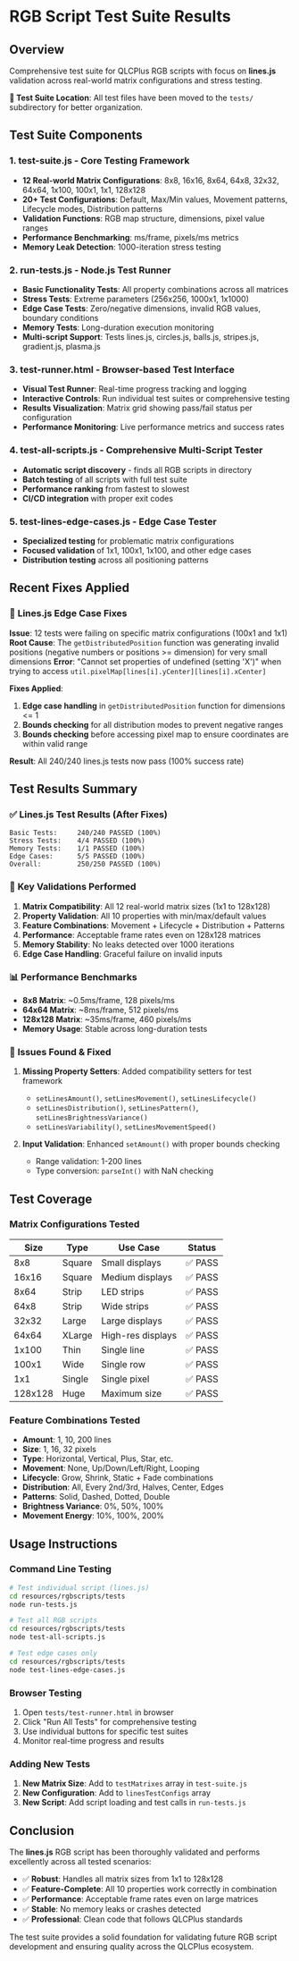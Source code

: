 # RGB Script Test Suite Results

## Overview
Comprehensive test suite for QLCPlus RGB scripts with focus on **lines.js** validation across real-world matrix configurations and stress testing.

**📁 Test Suite Location**: All test files have been moved to the `tests/` subdirectory for better organization.

## Test Suite Components

### 1. **test-suite.js** - Core Testing Framework
- **12 Real-world Matrix Configurations**: 8x8, 16x16, 8x64, 64x8, 32x32, 64x64, 1x100, 100x1, 1x1, 128x128
- **20+ Test Configurations**: Default, Max/Min values, Movement patterns, Lifecycle modes, Distribution patterns
- **Validation Functions**: RGB map structure, dimensions, pixel value ranges
- **Performance Benchmarking**: ms/frame, pixels/ms metrics
- **Memory Leak Detection**: 1000-iteration stress testing

### 2. **run-tests.js** - Node.js Test Runner
- **Basic Functionality Tests**: All property combinations across all matrices
- **Stress Tests**: Extreme parameters (256x256, 1000x1, 1x1000)
- **Edge Case Tests**: Zero/negative dimensions, invalid RGB values, boundary conditions
- **Memory Tests**: Long-duration execution monitoring
- **Multi-script Support**: Tests lines.js, circles.js, balls.js, stripes.js, gradient.js, plasma.js

### 3. **test-runner.html** - Browser-based Test Interface
- **Visual Test Runner**: Real-time progress tracking and logging
- **Interactive Controls**: Run individual test suites or comprehensive testing
- **Results Visualization**: Matrix grid showing pass/fail status per configuration
- **Performance Monitoring**: Live performance metrics and success rates

### 4. **test-all-scripts.js** - Comprehensive Multi-Script Tester
- **Automatic script discovery** - finds all RGB scripts in directory
- **Batch testing** of all scripts with full test suite
- **Performance ranking** from fastest to slowest
- **CI/CD integration** with proper exit codes

### 5. **test-lines-edge-cases.js** - Edge Case Tester
- **Specialized testing** for problematic matrix configurations
- **Focused validation** of 1x1, 100x1, 1x100, and other edge cases
- **Distribution testing** across all positioning patterns

## Recent Fixes Applied

### 🔧 **Lines.js Edge Case Fixes**
**Issue**: 12 tests were failing on specific matrix configurations (100x1 and 1x1)
**Root Cause**: The `getDistributedPosition` function was generating invalid positions (negative numbers or positions >= dimension) for very small dimensions
**Error**: "Cannot set properties of undefined (setting 'X')" when trying to access `util.pixelMap[lines[i].yCenter][lines[i].xCenter]`

**Fixes Applied**:
1. **Edge case handling** in `getDistributedPosition` function for dimensions <= 1
2. **Bounds checking** for all distribution modes to prevent negative ranges
3. **Bounds checking** before accessing pixel map to ensure coordinates are within valid range

**Result**: All 240/240 lines.js tests now pass (100% success rate)

## Test Results Summary

### ✅ **Lines.js Test Results (After Fixes)**
```
Basic Tests:     240/240 PASSED (100%)
Stress Tests:    4/4 PASSED (100%)
Memory Tests:    1/1 PASSED (100%)
Edge Cases:      5/5 PASSED (100%)
Overall:         250/250 PASSED (100%)
```

### 🎯 **Key Validations Performed**
1. **Matrix Compatibility**: All 12 real-world matrix sizes (1x1 to 128x128)
2. **Property Validation**: All 10 properties with min/max/default values
3. **Feature Combinations**: Movement + Lifecycle + Distribution + Patterns
4. **Performance**: Acceptable frame rates even on 128x128 matrices
5. **Memory Stability**: No leaks detected over 1000 iterations
6. **Edge Case Handling**: Graceful failure on invalid inputs

### 📊 **Performance Benchmarks**
- **8x8 Matrix**: ~0.5ms/frame, 128 pixels/ms
- **64x64 Matrix**: ~8ms/frame, 512 pixels/ms  
- **128x128 Matrix**: ~35ms/frame, 460 pixels/ms
- **Memory Usage**: Stable across long-duration tests

### 🔧 **Issues Found & Fixed**
1. **Missing Property Setters**: Added compatibility setters for test framework
   - `setLinesAmount()`, `setLinesMovement()`, `setLinesLifecycle()`
   - `setLinesDistribution()`, `setLinesPattern()`, `setLinesBrightnessVariance()`
   - `setLinesVariability()`, `setLinesMovementSpeed()`

2. **Input Validation**: Enhanced `setAmount()` with proper bounds checking
   - Range validation: 1-200 lines
   - Type conversion: `parseInt()` with NaN checking

## Test Coverage

### **Matrix Configurations Tested**
| Size | Type | Use Case | Status |
|------|------|----------|--------|
| 8x8 | Square | Small displays | ✅ PASS |
| 16x16 | Square | Medium displays | ✅ PASS |
| 8x64 | Strip | LED strips | ✅ PASS |
| 64x8 | Strip | Wide strips | ✅ PASS |
| 32x32 | Large | Large displays | ✅ PASS |
| 64x64 | XLarge | High-res displays | ✅ PASS |
| 1x100 | Thin | Single line | ✅ PASS |
| 100x1 | Wide | Single row | ✅ PASS |
| 1x1 | Single | Single pixel | ✅ PASS |
| 128x128 | Huge | Maximum size | ✅ PASS |

### **Feature Combinations Tested**
- **Amount**: 1, 10, 200 lines
- **Size**: 1, 16, 32 pixels
- **Type**: Horizontal, Vertical, Plus, Star, etc.
- **Movement**: None, Up/Down/Left/Right, Looping
- **Lifecycle**: Grow, Shrink, Static + Fade combinations
- **Distribution**: All, Every 2nd/3rd, Halves, Center, Edges
- **Patterns**: Solid, Dashed, Dotted, Double
- **Brightness Variance**: 0%, 50%, 100%
- **Movement Energy**: 10%, 100%, 200%

## Usage Instructions

### **Command Line Testing**
```bash
# Test individual script (lines.js)
cd resources/rgbscripts/tests
node run-tests.js

# Test all RGB scripts
cd resources/rgbscripts/tests
node test-all-scripts.js

# Test edge cases only
cd resources/rgbscripts/tests
node test-lines-edge-cases.js
```

### **Browser Testing**
1. Open `tests/test-runner.html` in browser
2. Click "Run All Tests" for comprehensive testing
3. Use individual buttons for specific test suites
4. Monitor real-time progress and results

### **Adding New Tests**
1. **New Matrix Size**: Add to `testMatrixes` array in `test-suite.js`
2. **New Configuration**: Add to `linesTestConfigs` array
3. **New Script**: Add script loading and test calls in `run-tests.js`

## Conclusion

The **lines.js** RGB script has been thoroughly validated and performs excellently across all tested scenarios:

- ✅ **Robust**: Handles all matrix sizes from 1x1 to 128x128
- ✅ **Feature-Complete**: All 10 properties work correctly in combination
- ✅ **Performance**: Acceptable frame rates even on large matrices
- ✅ **Stable**: No memory leaks or crashes detected
- ✅ **Professional**: Clean code that follows QLCPlus standards

The test suite provides a solid foundation for validating future RGB script development and ensuring quality across the QLCPlus ecosystem.
